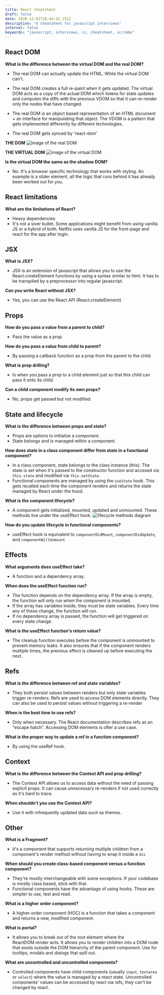 ```yaml
---
title: React cheatsheet
draft: false
date: 2020-12-01T18:44:42.151Z
description: "A cheatsheet for javascript interviews"
internal: false
keywords: "javascript, interviews, cs, cheatsheet, scrimba"
---
```


## React DOM

**What is the difference between the virtual DOM and the real DOM?**

- The real DOM can actually update the HTML. While the virtual DOM can't.

- The real DOM creates a full re-paint when it gets updated. The virtual DOM acts as a copy of the actual DOM which listens for state updates and computes the diffs with the previous VDOM so that it can re-render only the nodes that have changed.

- The real DOM is an object based representation of an HTML document + an interface for manipulating that object. The VDOM is a pattern that gets implemented differently by different technologies.

- The real DOM gets synced by 'react-dom'

**THE DOM**
![image of the real DOM ](./DOM.png)

**THE VIRTUAL DOM**
![image of the virtual DOM ](./VDOM.png)

**Is the virtual DOM the same as the shadow DOM?**

- No. It's a browser specific technology that works with styling. An example is a slider element, all the logic that runs behind it has already been worked out for you.

## React limitations

**What are the limitations of React?**

- Heavy dependencies
- It's not a siver bullet. Some applications might benefit from using vanilla JS or a hybrid of both. Netflix uses vanilla JS for the front-page and react for the app after login.

## JSX

**What is JSX?**

- JSX is an extension of javascript that allows you to use the React.createElement functions by using a syntax similar to html. It has to be transpiled by a preprocessor into regular javascript.

**Can you write React without JSX?**

- Yes, you can use the React API (React.createElement)

## Props

**How do you pass a value from a parent to child?**

- Pass the value as a prop

**How do you pass a value from child to parent?**

- By passing a callback function as a prop from the parent to the child.

**What is prop drilling?**

- Is when you pass a prop to a child element just so that this child can pass it onto its child.

**Can a child component modify its own props?**

- No, props get passed but not modified.

## State and lifecycle

**What is the difference between props and state?**

- Props are options to initialize a component.
- State belongs and is managed within a component.

**How does state in a class component differ from state in a functional component?**

- In a class component, state belongs to the class instance (this). The state is set when it's passed to the constructor function and accesed via `this.state` and modified via `this.setState`.
- Functional components are managed by using the `useState` hook. This gets recalled each time the component renders and returns the state managed by React under the hood.

**What is the component lifecycle?**

- A component gets initialized, mounted, updated and unmounted. These methods live under the useEffect hook.
  ![lifecycle methods diagram](./lifecycle.png)

**How do you update lifecycle in functional components?**

- useEffect hook is equivalent to `componentDidMount`, `componentDidUpdate`, and `componentWillUnmount`

## Effects

**What arguments does useEffect take?**

- A function and a dependency array.

**When does the useEffect function run?**

- The function depends on the dependency array. If the array is empty, the function will only run when the component is mounted.
- If the array has variables inside, they must be state variables. Every time any of these change, the function will run.
- If no dependency array is passed, the function will get triggered on every state change.

**What is the useEffect function's return value?**

- The cleanup function executes before the component is unmounted to prevent memory leaks. It also ensures that if the component renders multiple times, the previous effect is cleaned up before executing the next.

## Refs

**What is the difference between ref and state variables?**

- They both persist values between renders but only state variables trigger re-renders. Refs are used to access DOM elements directly. They can also be used to persist values without triggering a re-render

**When is the best time to use refs?**

- Only when necessary. The React documentation describes refs as an "escape hatch". Accessing DOM elements is ofter a use case.

**What is the proper way to update a ref in a function component?**

- By using the useRef hook.

## Context

**What is the difference between the Context API and prop drilling?**

- The Context API allows us to access data without the need of passing explicit props. It can cause unnecessary re-renders if not used correctly as it's hard to trace.

**When shouldn't you use the Context API?**

- Use it with infrequently updated data such as themes.

## Other

**What is a Fragment?**

- It's a component that supports returning multiple children from a component's render method without having to wrap it inside a `div`

**When should you create class-based component versus a function component?**

- They're mostly interchangeable with some exceptions. If your codebase is mostly class based, stick with that.
- Functional components have the advantage of using hooks. These are simpler to use, test and read.

**What is a higher order component?**

- A higher-order component (HOC) is a function that takes a component and returns a new, modified component.

**What is portal?**

- It allows you to break out of the root element where the ReactDOM.render acts. It allows you to render children into a DOM node that exists outside the DOM hierarchy of the parent component. Use for tooltips, modals and dialogs that spill out.

**What are uncontrolled and uncontrolled components?**

- Controlled components have child components (usually `input`, `textarea` or `select`) where the value is managed by a react state. Uncontrolled components' values can be accessed by react via refs, they can't be changed by react.
